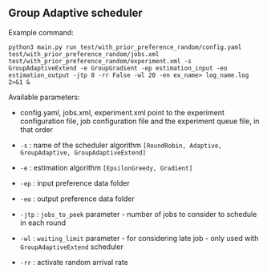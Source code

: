 ## Group Adaptive scheduler

Example command:

```
python3 main.py run test/with_prior_preference_random/config.yaml test/with_prior_preference_random/jobs.xml test/with_prior_preference_random/experiment.xml -s GroupAdaptiveExtend -e GroupGradient -ep estimation_input -eo estimation_output -jtp 8 -rr False -wl 20 -en ex_name> log_name.log 2>&1 &
```

Available parameters:

- config.yaml, jobs.xml, experiment.xml point to the experiment configuration file, job configuration file and the experiment queue file, in that order

- `-s` : name of the scheduler algorithm `[RoundRobin, Adaptive, GroupAdaptive, GroupAdaptiveExtend]`

- `-e` : estimation algorithm `[EpsilonGreedy, Gradient]`

- `-ep` : input preference data folder

- `-eo` : output preference data folder

- `-jtp` : `jobs_to_peek` parameter - number of jobs to consider to schedule in each round

- `-wl` : `waiting_limit` parameter - for considering late job - only used with `GroupAdaptiveExtend` scheduler

- `-rr` : activate random arrival rate
